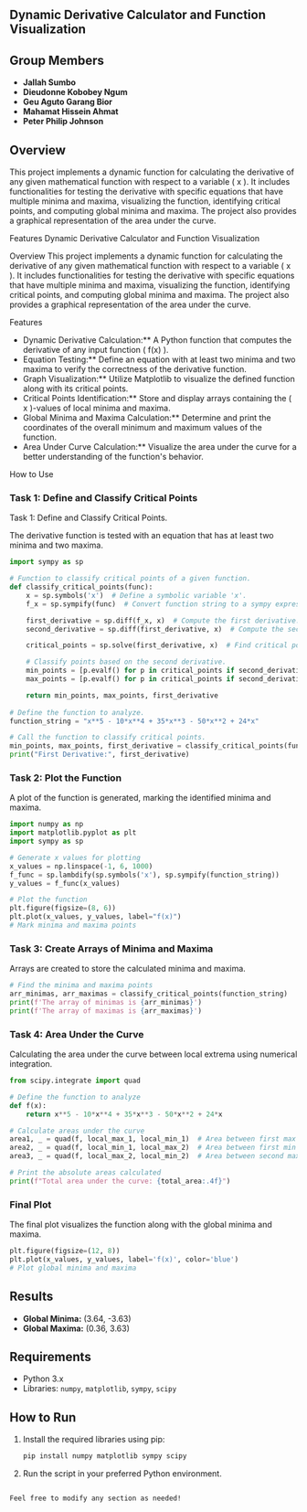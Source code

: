   
  
  
  ## Dynamic Derivative Calculator and Function Visualization

## Group Members

- **Jallah Sumbo** 
- **Dieudonne Kobobey Ngum** 
- **Geu Aguto Garang Bior** 
- **Mahamat Hissein Ahmat** 
- **Peter Philip Johnson**  

 ## Overview
This project implements a dynamic function for calculating the derivative of any given mathematical function with respect to a variable \( x \). It includes functionalities for testing the derivative with specific equations that have multiple minima and maxima, visualizing the function, identifying critical points, and computing global minima and maxima. The project also provides a graphical representation of the area under the curve.

   Features
 Dynamic Derivative Calculator and Function Visualization

 Overview
This project implements a dynamic function for calculating the derivative of any given mathematical function with respect to a variable \( x \). It includes functionalities for testing the derivative with specific equations that have multiple minima and maxima, visualizing the function, identifying critical points, and computing global minima and maxima. The project also provides a graphical representation of the area under the curve.

Features

- Dynamic Derivative Calculation:** A Python function that computes the derivative of any input function \( f(x) \).
- Equation Testing:** Define an equation with at least two minima and two maxima to verify the correctness of the derivative function.
- Graph Visualization:** Utilize Matplotlib to visualize the defined function along with its critical points.
- Critical Points Identification:** Store and display arrays containing the \( x \)-values of local minima and maxima.
- Global Minima and Maxima Calculation:** Determine and print the coordinates of the overall minimum and maximum values of the function.
- Area Under Curve Calculation:** Visualize the area under the curve for a better understanding of the function's behavior.

 How to Use

### Task 1: Define and Classify Critical Points

 Task 1: Define and Classify Critical Points.

The derivative function is tested with an equation that has at least two minima and two maxima.

```python
import sympy as sp

# Function to classify critical points of a given function.
def classify_critical_points(func):
    x = sp.symbols('x')  # Define a symbolic variable 'x'.
    f_x = sp.sympify(func)  # Convert function string to a sympy expression.

    first_derivative = sp.diff(f_x, x)  # Compute the first derivative.
    second_derivative = sp.diff(first_derivative, x)  # Compute the second derivative.

    critical_points = sp.solve(first_derivative, x)  # Find critical points.

    # Classify points based on the second derivative.
    min_points = [p.evalf() for p in critical_points if second_derivative.subs(x, p) > 0]
    max_points = [p.evalf() for p in critical_points if second_derivative.subs(x, p) < 0]

    return min_points, max_points, first_derivative
 
# Define the function to analyze.
function_string = "x**5 - 10*x**4 + 35*x**3 - 50*x**2 + 24*x"

# Call the function to classify critical points.
min_points, max_points, first_derivative = classify_critical_points(function_string)
print("First Derivative:", first_derivative)
```

### Task 2: Plot the Function
A plot of the function is generated, marking the identified minima and maxima.

```python
import numpy as np
import matplotlib.pyplot as plt
import sympy as sp

# Generate x values for plotting
x_values = np.linspace(-1, 6, 1000)
f_func = sp.lambdify(sp.symbols('x'), sp.sympify(function_string))
y_values = f_func(x_values)

# Plot the function
plt.figure(figsize=(8, 6))
plt.plot(x_values, y_values, label="f(x)")
# Mark minima and maxima points
```

### Task 3: Create Arrays of Minima and Maxima
Arrays are created to store the calculated minima and maxima.

```python 
# Find the minima and maxima points
arr_minimas, arr_maximas = classify_critical_points(function_string)
print(f'The array of minimas is {arr_minimas}')
print(f'The array of maximas is {arr_maximas}')
```

### Task 4: Area Under the Curve
Calculating the area under the curve between local extrema using numerical integration.

```python
from scipy.integrate import quad

# Define the function to analyze
def f(x):
    return x**5 - 10*x**4 + 35*x**3 - 50*x**2 + 24*x

# Calculate areas under the curve
area1, _ = quad(f, local_max_1, local_min_1)  # Area between first max and first min
area2, _ = quad(f, local_min_1, local_max_2)  # Area between first min and second max
area3, _ = quad(f, local_max_2, local_min_2)  # Area between second max and second min

# Print the absolute areas calculated
print(f"Total area under the curve: {total_area:.4f}")
```

### Final Plot
The final plot visualizes the function along with the global minima and maxima.

```python
plt.figure(figsize=(12, 8))
plt.plot(x_values, y_values, label='f(x)', color='blue')
# Plot global minima and maxima
```

## Results
- **Global Minima:** (3.64, -3.63)
- **Global Maxima:** (0.36, 3.63)

## Requirements
- Python 3.x
- Libraries: `numpy`, `matplotlib`, `sympy`, `scipy`

## How to Run
1. Install the required libraries using pip:
   ```bash
   pip install numpy matplotlib sympy scipy
   ```
2. Run the script in your preferred Python environment.
```

Feel free to modify any section as needed!



